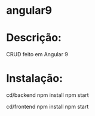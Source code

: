 # angular9

# Descrição:
CRUD feito em Angular 9

# Instalação:

cd/backend
npm install
npm start

cd/frontend
npm install
npm start
